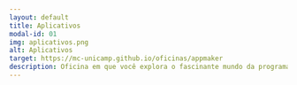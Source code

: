 ```yaml
---
layout: default
title: Aplicativos
modal-id: 01
img: aplicativos.png
alt: Aplicativos
target: https://mc-unicamp.github.io/oficinas/appmaker
description: Oficina em que você explora o fascinante mundo da programação e controlar algumas das tecnologias mais incríveis que existem dentro do seu aparelho celular.
---
```

